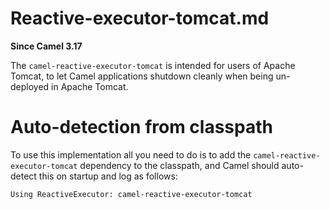# Reactive-executor-tomcat.md

**Since Camel 3.17**

The `camel-reactive-executor-tomcat` is intended for users of Apache
Tomcat, to let Camel applications shutdown cleanly when being
un-deployed in Apache Tomcat.

# Auto-detection from classpath

To use this implementation all you need to do is to add the
`camel-reactive-executor-tomcat` dependency to the classpath, and Camel
should auto-detect this on startup and log as follows:

    Using ReactiveExecutor: camel-reactive-executor-tomcat
